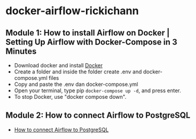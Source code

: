 # docker-airflow-rickichann

## Module 1: How to install Airflow on Docker | Setting Up Airflow with Docker-Compose in 3 Minutes
- Download docker and install [Docker](https://www.docker.com/products/docker-desktop/)
- Create a folder and inside the folder create .env and docker-compose.yml files
- Copy and paste the .env dan docker-compose.yml
- Open your terminal, type pip ```docker-compose up -d```, and press enter.
- To stop Docker, use "docker compose down".


## Module 2: How to connect Airflow to PostgreSQL
- [How to connect Airflow to PostgreSQL](https://www.youtube.com/watch?v=SfgTTbwzaGo&t=24s)